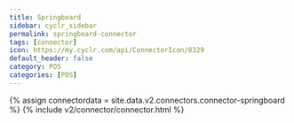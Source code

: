 ```yaml
---
title: Springboard
sidebar: cyclr_sidebar
permalink: springboard-connector
tags: [connector]
icon: https://my.cyclr.com/api/ConnectorIcon/8329
default_header: false
category: POS
categories: [POS]
---
```

{% assign connectordata = site.data.v2.connectors.connector-springboard %}
{% include v2/connector/connector.html %}	